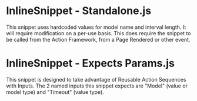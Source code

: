 # InlineSnippet - Standalone.js
This snippet uses hardcoded values for model name and interval length. It will require modification on a per-use basis. This does require the snippet to be called from the Action Framework, from a Page Rendered or other event.

# InlineSnippet - Expects Params.js
This snippet is designed to take advantage of Reusable Action Sequences with Inputs.  The 2 named inputs this snippet expects are "Model" (value or model type) and "Timeout" (value type).

